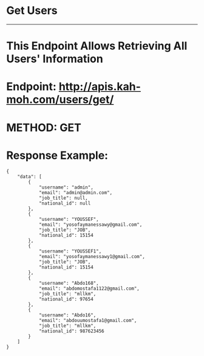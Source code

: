 # Get Users

---

# This Endpoint Allows Retrieving All Users' Information

# Endpoint: http://apis.kah-moh.com/users/get/

# METHOD: GET

# Response Example:

```
{
    "data": [
        {
            "username": "admin",
            "email": "admin@admin.com",
            "job_title": null,
            "national_id": null
        },
        {
            "username": "YOUSSEF",
            "email": "yosofaymanessawy@gmail.com",
            "job_title": "JOB",
            "national_id": 15154
        },
        {
            "username": "YOUSSEF1",
            "email": "yosofaymanessawy1@gmail.com",
            "job_title": "JOB",
            "national_id": 15154
        },
        {
            "username": "Abdo168",
            "email": "abdomostafa1122@gmail.com",
            "job_title": "mllkm",
            "national_id": 97654
        },
        {
            "username": "Abdo16",
            "email": "abdouumostafa1@gmail.com",
            "job_title": "mllkm",
            "national_id": 987623456
        }
    ]
}

```
